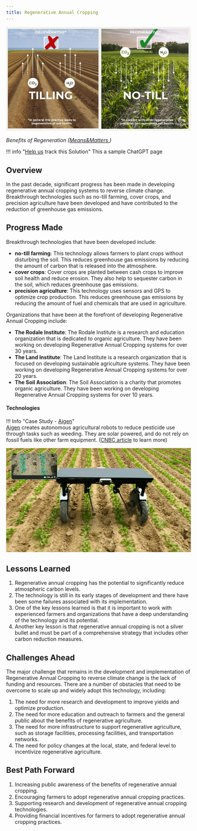 ```yaml
---
title: Regenerative Annual Cropping
---
```

![Regenerative agriculture enhances ecosystem function, maximizing water absorption, photosynthesis, and carbon sequestration.](/../static/img/regenerative-annual-cropping.jpg)

*Benefits of Regeneration ([Means&Matters ](https://meansandmatters.bankofthewest.com/article/financial-perspectives/industries/how-regenerative-agriculture-tackles-climate-change-from-the-ground-up/))*

!!! info "[Help us](../../contribute) track this Solution"
    This a sample ChatGPT page

## Overview

In the past decade, significant progress has been made in developing regenerative annual cropping systems to reverse climate change. Breakthrough technologies such as no-till farming, cover crops, and precision agriculture have been developed and have contributed to the reduction of greenhouse gas emissions.

## Progress Made

Breakthrough technologies that have been developed include:

* **no-till farming**: This technology allows farmers to plant crops without disturbing the soil. This reduces greenhouse gas emissions by reducing the amount of carbon that is released into the atmosphere.
* **cover crops**: Cover crops are planted between cash crops to improve soil health and reduce erosion. They also help to sequester carbon in the soil, which reduces greenhouse gas emissions.
* **precision agriculture**: This technology uses sensors and GPS to optimize crop production. This reduces greenhouse gas emissions by reducing the amount of fuel and chemicals that are used in agriculture.

Organizations that have been at the forefront of developing Regenerative Annual Cropping include:

* **The Rodale Institute**: The Rodale Institute is a research and education organization that is dedicated to organic agriculture. They have been working on developing Regenerative Annual Cropping systems for over 30 years.
* **The Land Institute**: The Land Institute is a research organization that is focused on developing sustainable agriculture systems. They have been working on developing Regenerative Annual Cropping systems for over 20 years.
* **The Soil Association**: The Soil Association is a charity that promotes organic agriculture. They have been working on developing Regenerative Annual Cropping systems for over 10 years.

#### Technologies

!!! Info "Case Study - [Aigen](https://aigen.io)"    
    [Aigen](https://aigen.io) creates autonomous agricultural robots to reduce pesticide use through tasks such as weeding. They are solar powered, and do not rely on fossil fuels like other farm equipment. ([CNBC article](https://www.cnbc.com/2023/06/30/ex-tesla-engineer-builds-aigen-robots-to-get-weeds-without-pesticides.html) to learn more)

![Aigen robot](/../static/img/aigen-robotics.png "Aigen robot")

## Lessons Learned

1. Regenerative annual cropping has the potential to significantly reduce atmospheric carbon levels.
2. The technology is still in its early stages of development and there have been some failures associated with its implementation.
3. One of the key lessons learned is that it is important to work with experienced farmers and organizations that have a deep understanding of the technology and its potential.
4. Another key lesson is that regenerative annual cropping is not a silver bullet and must be part of a comprehensive strategy that includes other carbon reduction measures.

## Challenges Ahead

The major challenge that remains in the development and implementation of Regenerative Annual Cropping to reverse climate change is the lack of funding and resources. There are a number of obstacles that need to be overcome to scale up and widely adopt this technology, including:

1. The need for more research and development to improve yields and optimize production.
2. The need for more education and outreach to farmers and the general public about the benefits of regenerative agriculture.
3. The need for more infrastructure to support regenerative agriculture, such as storage facilities, processing facilities, and transportation networks.
4. The need for policy changes at the local, state, and federal level to incentivize regenerative agriculture.

## Best Path Forward

1. Increasing public awareness of the benefits of regenerative annual cropping.
2. Encouraging farmers to adopt regenerative annual cropping practices.
3. Supporting research and development of regenerative annual cropping technologies.
4. Providing financial incentives for farmers to adopt regenerative annual cropping practices.